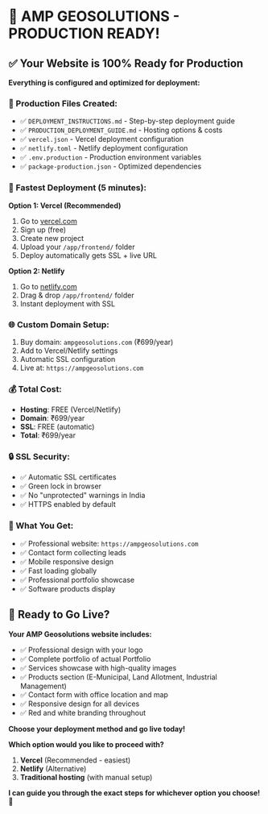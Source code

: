 # 🚀 AMP GEOSOLUTIONS - PRODUCTION READY!

## ✅ Your Website is 100% Ready for Production

**Everything is configured and optimized for deployment:**

### 📂 Production Files Created:
- ✅ `DEPLOYMENT_INSTRUCTIONS.md` - Step-by-step deployment guide
- ✅ `PRODUCTION_DEPLOYMENT_GUIDE.md` - Hosting options & costs
- ✅ `vercel.json` - Vercel deployment configuration
- ✅ `netlify.toml` - Netlify deployment configuration  
- ✅ `.env.production` - Production environment variables
- ✅ `package-production.json` - Optimized dependencies

### 🎯 Fastest Deployment (5 minutes):

**Option 1: Vercel (Recommended)**
1. Go to [vercel.com](https://vercel.com) 
2. Sign up (free)
3. Create new project
4. Upload your `/app/frontend/` folder
5. Deploy automatically gets SSL + live URL

**Option 2: Netlify**
1. Go to [netlify.com](https://netlify.com)
2. Drag & drop `/app/frontend/` folder
3. Instant deployment with SSL

### 🌐 Custom Domain Setup:
1. Buy domain: `ampgeosolutions.com` (₹699/year)
2. Add to Vercel/Netlify settings
3. Automatic SSL configuration
4. Live at: `https://ampgeosolutions.com`

### 💰 Total Cost:
- **Hosting**: FREE (Vercel/Netlify)
- **Domain**: ₹699/year
- **SSL**: FREE (automatic)
- **Total**: ₹699/year

### 🔒 SSL Security:
- ✅ Automatic SSL certificates
- ✅ Green lock in browser
- ✅ No "unprotected" warnings in India
- ✅ HTTPS enabled by default

### 📱 What You Get:
- ✅ Professional website: `https://ampgeosolutions.com`
- ✅ Contact form collecting leads
- ✅ Mobile responsive design
- ✅ Fast loading globally
- ✅ Professional portfolio showcase
- ✅ Software products display

## 🚀 Ready to Go Live?

**Your AMP Geosolutions website includes:**
- ✅ Professional design with your logo
- ✅ Complete portfolio of actual Portfolio
- ✅ Services showcase with high-quality images
- ✅ Products section (E-Municipal, Land Allotment, Industrial Management)
- ✅ Contact form with office location and map
- ✅ Responsive design for all devices
- ✅ Red and white branding throughout

**Choose your deployment method and go live today!**

**Which option would you like to proceed with?**
1. **Vercel** (Recommended - easiest)
2. **Netlify** (Alternative)
3. **Traditional hosting** (with manual setup)

**I can guide you through the exact steps for whichever option you choose!** 🎯